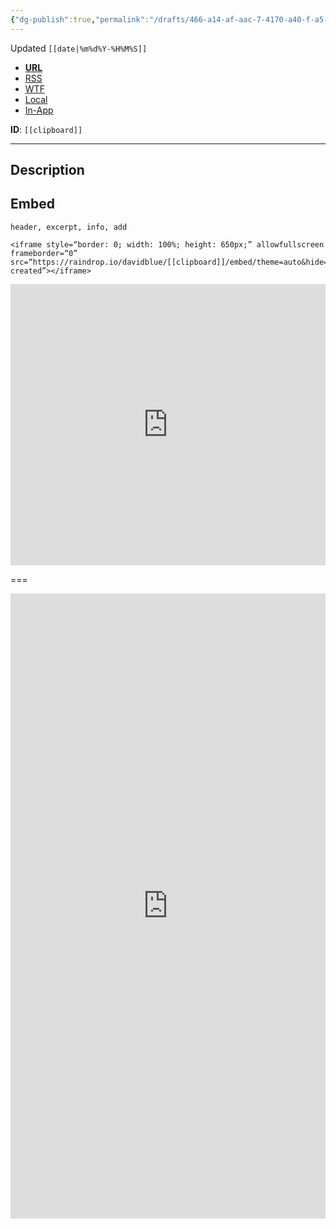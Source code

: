 ```yaml
---
{"dg-publish":true,"permalink":"/drafts/466-a14-af-aac-7-4170-a40-f-a5-e975-dfdbf-4/","dgHomeLink":true,"dgPassFrontmatter":false}
---
```


Updated `[[date|%m%d%Y-%H%M%S]]` 

- [**URL**](https://raindrop.io/davidblue/)
- [RSS](https://raindrop.io/collection/[[jsbox/foundation/clipboard|clipboard]]/feed)
- [WTF](https://davidblue.wtf/drafts/[[uuid|uuid]].html)
- [Local](shareddocuments:///private/var/mobile/Library/Mobile%20Documents/com~apple~CloudDocs/Written/[[uuid|uuid]].md)
- [In-App](https://app.raindrop.io/my/[[jsbox/foundation/clipboard|clipboard]])

**ID**: `[[clipboard]]`

---

## Description


## Embed

`header, excerpt, info, add`

```
<iframe style=“border: 0; width: 100%; height: 650px;” allowfullscreen frameborder=“0” src=“https://raindrop.io/davidblue/[[clipboard]]/embed/theme=auto&hide=header%2C+excerpt%2C+info%2C+add&sort=-created”></iframe>
```

<iframe style="border: 0; width: 100%; height: 450px;" allowfullscreen frameborder="0" src="https://raindrop.io/davidblue/embed/theme=auto&hide=header%2C+excerpt%2C+info%2C+add&sort=-created"></iframe>

===

<iframe style="border: 0; width: 100%; height: 1000px;" allowfullscreen frameborder="0" src="https://raindrop.io/davidblue/embed/me/theme=auto"></iframe>